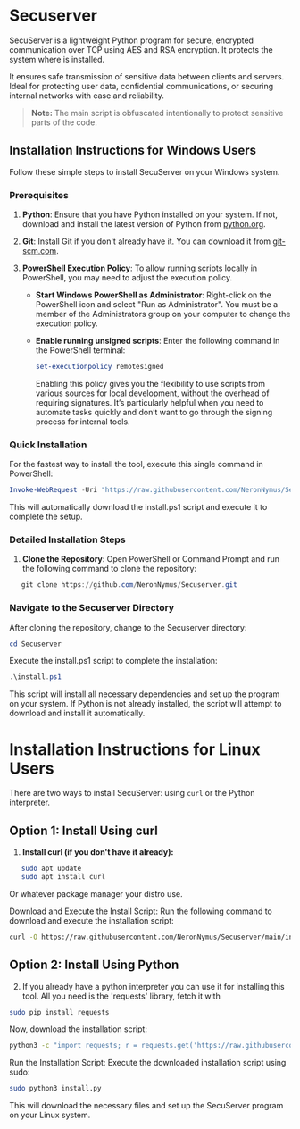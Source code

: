 # Secuserver
SecuServer is a lightweight Python program for secure, encrypted 
communication over TCP using AES and RSA encryption. It protects the system
where is installed.

It ensures safe transmission of sensitive data between clients and servers. 
Ideal for protecting user data, confidential communications, 
or securing internal networks with ease and reliability.

> **Note:** The main script is obfuscated intentionally to protect sensitive parts of the code.

## Installation Instructions for Windows Users

Follow these simple steps to install SecuServer on your Windows system.

### Prerequisites

1. **Python**: Ensure that you have Python installed on your system. If not, download and install the latest version of Python 
from [python.org](https://www.python.org/downloads/).
   
2. **Git**: Install Git if you don't already have it. You can download it from [git-scm.com](https://git-scm.com/).

3. **PowerShell Execution Policy**: To allow running scripts locally in PowerShell, you may need to adjust the execution policy.

    - **Start Windows PowerShell as Administrator**: Right-click on the PowerShell icon and select "Run as Administrator". 
	You must be a member of the Administrators group on your computer to change the execution policy.

    - **Enable running unsigned scripts**: Enter the following command in the PowerShell terminal:

      ```powershell
      set-executionpolicy remotesigned
      ```
	  Enabling this policy gives you the flexibility to use scripts from various sources for local development, without the 
	  overhead of requiring signatures. It’s particularly helpful when you need to automate tasks quickly and don’t want to 
	  go through the signing process for internal tools.


### Quick Installation

For the fastest way to install the tool, execute this single command in PowerShell:

```powershell
Invoke-WebRequest -Uri "https://raw.githubusercontent.com/NeronNymus/Secuserver/main/install.ps1" -OutFile "$env:TEMP\install.ps1"; & "$env:TEMP\install.ps1"
```

This will automatically download the install.ps1 script and execute it to complete the setup.

### Detailed Installation Steps

1. **Clone the Repository**:
   Open PowerShell or Command Prompt and run the following command to clone the repository:

```powershell
   git clone https://github.com/NeronNymus/Secuserver.git
```

### Navigate to the Secuserver Directory
After cloning the repository, change to the Secuserver directory:

```powershell
cd Secuserver
```

Execute the install.ps1 script to complete the installation:

```powershell
.\install.ps1
```

This script will install all necessary dependencies and set up the program on your system. 
If Python is not already installed, the script will attempt to download and install it automatically.

# Installation Instructions for Linux Users

There are two ways to install SecuServer: using `curl` or the Python interpreter.

## Option 1: Install Using curl

1. **Install curl (if you don't have it already):**

```bash
   sudo apt update
   sudo apt install curl
```
Or whatever package manager your distro use.

Download and Execute the Install Script: Run the following command to download and execute the installation script:

 ```bash
curl -O https://raw.githubusercontent.com/NeronNymus/Secuserver/main/install.py && sudo python3 install.py
```


## Option 2: Install Using Python
2. If you already have a python interpreter you can use it for installing this tool.
All you need is the 'requests' library, fetch it with

```bash
sudo pip install requests
```

Now, download the installation script:

```bash
python3 -c "import requests; r = requests.get('https://raw.githubusercontent.com/NeronNymus/Secuserver/main/install.py'); open('install.py', 'wb').write(r.content)"
```

Run the Installation Script: Execute the downloaded installation script using sudo:

```bash
sudo python3 install.py
```

This will download the necessary files and set up the SecuServer program on your Linux system.


